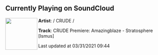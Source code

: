 ## Currently Playing on SoundCloud

[<img align="left" width="100" src="https://i1.sndcdn.com/artworks-iNyZ7oAROgUyvjee-ylbpRQ-t500x500.jpg">](https://soundcloud.com/crudeberlin/crude-premiere-amazingblaze-stratosphere-ismus)

**Artist**: / CRUDE / 

**Track**: CRUDE Premiere: Amazingblaze - Stratosphere [Ismus]

Last updated at 03/31/2021 09:44
